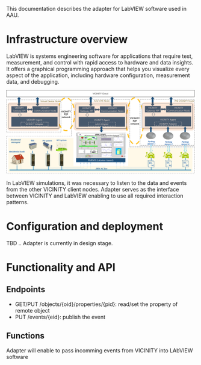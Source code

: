 
This documentation describes the adapter for LabVIEW software used in AAU.

# Infrastructure overview

LabVIEW is systems engineering software for applications that require test, measurement, and control with rapid access to hardware and data insights. 
It offers a graphical programming approach that helps you visualize every aspect of the application, including hardware configuration, 
measurement data, and debugging.


![Image text](https://github.com/YajuanGuan/pics/blob/master/%E5%9B%BE%E7%89%871.png)

In LabVIEW simulations, it was necessary to listen to the data and events from the other VICINITY client nodes. 
Adapter serves as the interface between VICINITY and LabVIEW enabling to use all required interaction patterns.


# Configuration and deployment

TBD .. Adapter is currently in design stage.

# Functionality and API

## Endpoints

* GET/PUT /objects/{oid}/properties/{pid}: read/set the property of remote object
* PUT /events/{eid}: publish the event

## Functions

Adapter will enable to pass incomming events from VICINITY into LAbVIEW software
